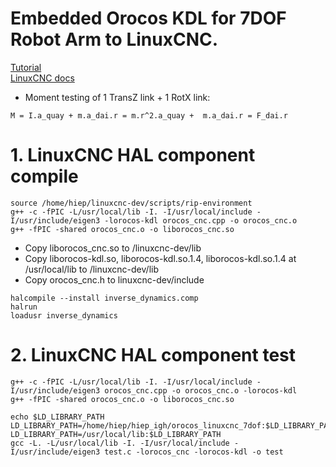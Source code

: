 # Embedded Orocos KDL for 7DOF Robot Arm to LinuxCNC.
[Tutorial](https://docs.google.com/document/d/1HmaCXo7cQKbaq5FXnTHC77tiFhEHRa87daxEM2d-yVU/edit)  
[LinuxCNC docs](https://drive.google.com/drive/folders/1QLx-lqMe4q_WDD71D9H68M1SFT1xQL6D?usp=sharing)  

- Moment testing of 1 TransZ link + 1 RotX link:
```
M = I.a_quay + m.a_dai.r = m.r^2.a_quay +  m.a_dai.r = F_dai.r
```

# 1. LinuxCNC HAL component compile
```
source /home/hiep/linuxcnc-dev/scripts/rip-environment
g++ -c -fPIC -L/usr/local/lib -I. -I/usr/local/include -I/usr/include/eigen3 -lorocos-kdl orocos_cnc.cpp -o orocos_cnc.o
g++ -fPIC -shared orocos_cnc.o -o liborocos_cnc.so
```

- Copy liborocos_cnc.so to /linuxcnc-dev/lib
- Copy liborocos-kdl.so, liborocos-kdl.so.1.4, liborocos-kdl.so.1.4 at /usr/local/lib to /linuxcnc-dev/lib
- Copy orocos_cnc.h to linuxcnc-dev/include

```
halcompile --install inverse_dynamics.comp
halrun
loadusr inverse_dynamics
```

# 2. LinuxCNC HAL component test
```
g++ -c -fPIC -L/usr/local/lib -I. -I/usr/local/include -I/usr/include/eigen3 orocos_cnc.cpp -o orocos_cnc.o -lorocos-kdl
g++ -fPIC -shared orocos_cnc.o -o liborocos_cnc.so

echo $LD_LIBRARY_PATH
LD_LIBRARY_PATH=/home/hiep/hiep_igh/orocos_linuxcnc_7dof:$LD_LIBRARY_PATH
LD_LIBRARY_PATH=/usr/local/lib:$LD_LIBRARY_PATH
gcc -L. -L/usr/local/lib -I. -I/usr/local/include -I/usr/include/eigen3 test.c -lorocos_cnc -lorocos-kdl -o test
```
